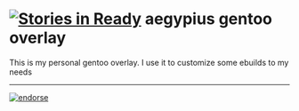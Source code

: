 [![Stories in Ready](https://badge.waffle.io/aegypius/overlay.png?label=ready)](https://waffle.io/aegypius/overlay)
aegypius gentoo overlay
=======================

This is my personal gentoo overlay. I use it to customize some ebuilds to my needs

---
[![endorse](http://api.coderwall.com/aegypius/endorsecount.png)](http://coderwall.com/aegypius)


